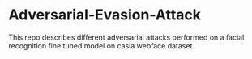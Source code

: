 # Adversarial-Evasion-Attack
This repo describes different adversarial attacks performed on a facial recognition fine tuned model on casia webface dataset

